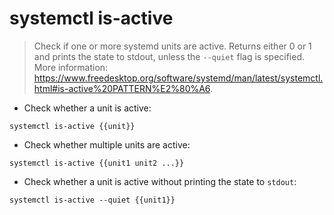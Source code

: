 # systemctl is-active

> Check if one or more systemd units are active.
> Returns either 0 or 1 and prints the state to stdout, unless the `--quiet` flag is specified.
> More information: <https://www.freedesktop.org/software/systemd/man/latest/systemctl.html#is-active%20PATTERN%E2%80%A6>.

- Check whether a unit is active:

`systemctl is-active {{unit}}`

- Check whether multiple units are active:

`systemctl is-active {{unit1 unit2 ...}}`

- Check whether a unit is active without printing the state to `stdout`:

`systemctl is-active --quiet {{unit1}}`
